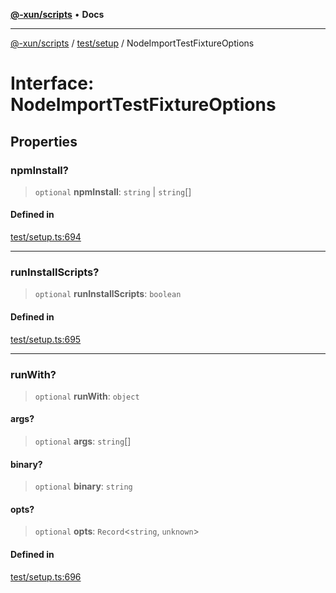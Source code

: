 [**@-xun/scripts**](../../../README.md) • **Docs**

***

[@-xun/scripts](../../../README.md) / [test/setup](../README.md) / NodeImportTestFixtureOptions

# Interface: NodeImportTestFixtureOptions

## Properties

### npmInstall?

> `optional` **npmInstall**: `string` \| `string`[]

#### Defined in

[test/setup.ts:694](https://github.com/Xunnamius/xscripts/blob/ca4900adafe61fe400aec55151e46f5130a666a6/test/setup.ts#L694)

***

### runInstallScripts?

> `optional` **runInstallScripts**: `boolean`

#### Defined in

[test/setup.ts:695](https://github.com/Xunnamius/xscripts/blob/ca4900adafe61fe400aec55151e46f5130a666a6/test/setup.ts#L695)

***

### runWith?

> `optional` **runWith**: `object`

#### args?

> `optional` **args**: `string`[]

#### binary?

> `optional` **binary**: `string`

#### opts?

> `optional` **opts**: `Record`\<`string`, `unknown`\>

#### Defined in

[test/setup.ts:696](https://github.com/Xunnamius/xscripts/blob/ca4900adafe61fe400aec55151e46f5130a666a6/test/setup.ts#L696)
